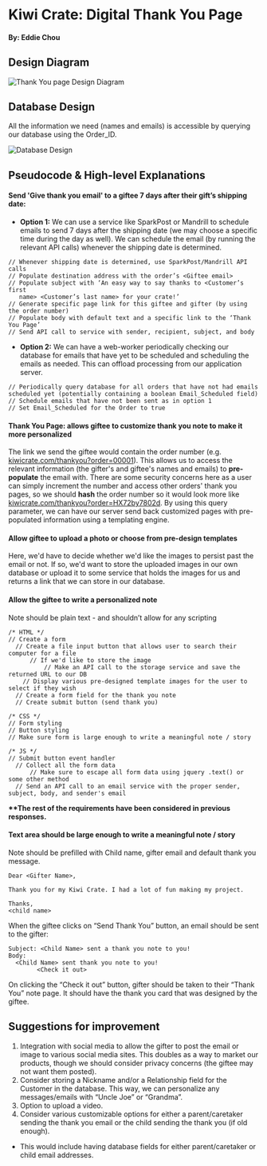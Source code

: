 # Kiwi Crate: Digital Thank You Page
#### By: Eddie Chou

## Design Diagram

![Thank You page Design Diagram](https://s1.postimg.org/s3izjyw7j/Kiwi_Crate_-_Thank_You_Page.png)

## Database Design

All the information we need (names and emails) is accessible by querying our database using the Order_ID.

![Database Design](https://s14.postimg.org/6n1yjzxch/DB_Table.png)

## Pseudocode & High-level Explanations

#### Send 'Give thank you email' to a giftee 7 days after their gift’s shipping date:

- **Option 1:** We can use a service like SparkPost or Mandrill to schedule emails to send 7 days after the shipping date (we may choose a specific time during the day as well). We can schedule the email (by running the relevant API calls) whenever the shipping date is determined.

```
// Whenever shipping date is determined, use SparkPost/Mandrill API calls
// Populate destination address with the order’s <Giftee email>
// Populate subject with ‘An easy way to say thanks to <Customer’s first 
   name> <Customer’s last name> for your crate!’
// Generate specific page link for this giftee and gifter (by using the order number)
// Populate body with default text and a specific link to the ‘Thank You Page’ 
// Send API call to service with sender, recipient, subject, and body
```

- **Option 2:** We can have a web-worker periodically checking our database for emails that have yet to be scheduled and scheduling the emails as needed. This can offload processing from our application server.

```
// Periodically query database for all orders that have not had emails scheduled yet (potentially containing a boolean Email_Scheduled field)
// Schedule emails that have not been sent as in option 1
// Set Email_Scheduled for the Order to true
```

#### Thank You Page: allows giftee to customize thank you note to make it more personalized

The link we send the giftee would contain the order number (e.g. [kiwicrate.com/thankyou?order=00001]()). This allows us to access the relevant information (the gifter's and giftee's names and emails) to **pre-populate** the email with. There are some security concerns here as a user can simply increment the number and access other orders' thank you pages, so we should **hash** the order number so it would look more like [kiwicrate.com/thankyou?order=HX72by7802d](). By using this query parameter, we can have our server send back customized pages with pre-populated information using a templating engine.

#### Allow giftee to upload a photo or choose from pre-design templates

Here, we'd have to decide whether we'd like the images to persist past the email or not. If so, we'd want to store the uploaded images in our own database or upload it to some service that holds the images for us and returns a link that we can store in our database.

#### Allow the giftee to write a personalized note
Note should be plain text - and shouldn’t allow for any scripting

```
/* HTML */
// Create a form
  // Create a file input button that allows user to search their computer for a file
      // If we'd like to store the image
          // Make an API call to the storage service and save the returned URL to our DB
    // Display various pre-designed template images for the user to select if they wish
  // Create a form field for the thank you note
  // Create submit button (send thank you)
    
/* CSS */
// Form styling
// Button styling
// Make sure form is large enough to write a meaningful note / story

/* JS */
// Submit button event handler
  // Collect all the form data
      // Make sure to escape all form data using jquery .text() or some other method
  // Send an API call to an email service with the proper sender, subject, body, and sender's email

```

**\*\*The rest of the requirements have been considered in previous responses.**

#### Text area should be large enough to write a meaningful note / story 
Note should be prefilled with Child name, gifter email and default thank you message.

```
Dear <Gifter Name>, 
 
Thank you for my Kiwi Crate. I had a lot of fun making my project. 
 
Thanks,
<child name>
```

When the giftee clicks on “Send Thank You” button, an email should be sent to the gifter: 

```
Subject: <Child Name> sent a thank you note to you!
Body: 
  <Child Name> sent thank you note to you!
        <Check it out>
```

On clicking the “Check it out” button, gifter should be taken to their “Thank You” note page. It should have the thank you card that was designed by the giftee.


## Suggestions for improvement

1) Integration with social media to allow the gifter to post the email or image to various social media sites. This doubles as a way to market our products, though we should consider privacy concerns (the giftee may not want them posted).
2) Consider storing a Nickname and/or a Relationship field for the Customer in the database. This way, we can personalize any messages/emails with “Uncle Joe” or “Grandma”.
3) Option to upload a video. 
4) Consider various customizable options for either a parent/caretaker sending the thank you email or the child sending the thank you (if old enough).
  * This would include having database fields for either parent/caretaker or child email addresses.